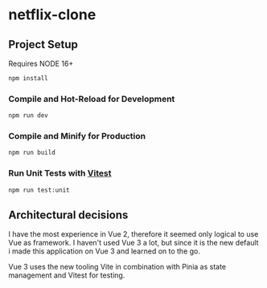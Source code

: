 # netflix-clone


## Project Setup

Requires NODE 16+

```sh
npm install
```

### Compile and Hot-Reload for Development

```sh
npm run dev
```

### Compile and Minify for Production

```sh
npm run build
```

### Run Unit Tests with [Vitest](https://vitest.dev/)

```sh
npm run test:unit
```

## Architectural decisions
I have the most experience in Vue 2, therefore it seemed only logical to use Vue as framework. I haven't used Vue 3 a lot, but since it is the new default i made this application on Vue 3 and learned on to the go.

Vue 3 uses the new tooling Vite in combination with Pinia as state management and Vitest for testing.